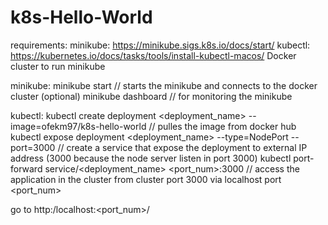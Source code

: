 # k8s-Hello-World

requirements:
  minikube: https://minikube.sigs.k8s.io/docs/start/
  kubectl: https://kubernetes.io/docs/tasks/tools/install-kubectl-macos/
  Docker cluster to run minikube

minikube:
  minikube start // starts the minikube and connects to the docker cluster
  (optional) minikube dashboard // for monitoring the minikube

kubectl:
  kubectl create deployment <deployment_name> --image=ofekm97/k8s-hello-world // pulles the image from docker hub
  kubectl expose deployment <deployment_name> --type=NodePort --port=3000 // create a service that expose the deployment to external IP address (3000 because the node server listen in port 3000)
  kubectl port-forward service/<deployment_name> <port_num>:3000 // access the application in the cluster from cluster port 3000 via localhost port <port_num>
  
go to http:/localhost:<port_num>/
